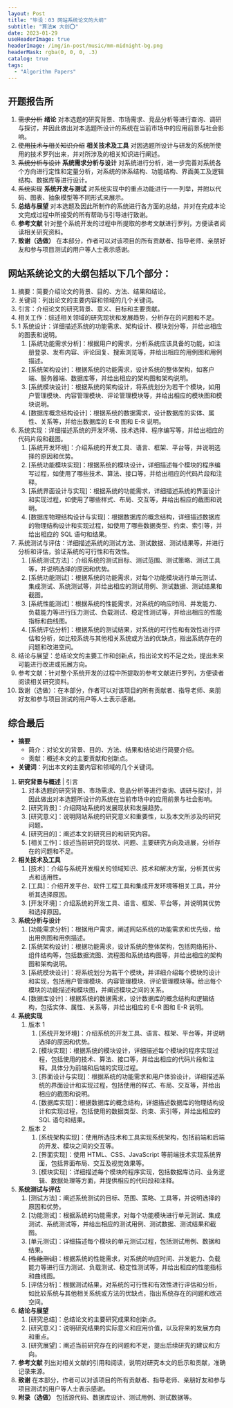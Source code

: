 ```yaml
---
layout: Post
title: "毕设：03 网站系统论文的大纲"
subtitle: "算法❌ 大创⭕"
date: 2023-01-29
useHeaderImage: true
headerImage: /img/in-post/music/mm-midnight-bg.png
headerMask: rgba(0, 0, 0, .3)
catalog: true
tags:
  - "Algorithm Papers"
---
```


## 开题报告所

1. ~~需求分析~~ **绪论**
   对本选题的研究背景、市场需求、竞品分析等进行查询、调研与探讨，并因此做出对本选题所设计的系统在当前市场中的应用前景与社会影响。
2. ~~使用技术与相关知识介绍~~ **相关技术及工具**
   对因选题所设计与研发的系统所使用的技术罗列出来，并对所涉及的相关知识进行阐述。
3. ~~系统分析与设计~~ **系统需求分析与设计**
   对系统进行分析，进一步完善对系统各个方向进行定性和定量分析，对系统的体系结构、功能结构、界面美工及逻辑结构、数据库等进行设计。
4. ~~系统实现~~ **系统开发与测试**
   对系统实现中的重点功能进行一一列举，并附以代码、图表、抽象模型等不同形式来展示。
5. **总结与展望**
   对本选题及因此所制作的系统进行各方面的总结，并对在完成本论文完成过程中所接受的所有帮助与引导进行致谢。
6. **参考文献**
   针对整个系统开发的过程中所提取的参考文献进行罗列，方便读者阅读相关研究资料。
7. **致谢（选做）**
   在本部分，作者可以对该项目的所有贡献者、指导老师、亲朋好友和参与项目测试的用户等人士表示感谢。

## 网站系统论文的大纲包括以下几个部分：

1. 摘要：简要介绍论文的背景、目的、方法、结果和结论。
2. 关键词：列出论文的主要内容和领域的几个关键词。
3. 引言：介绍论文的研究背景、意义、目标和主要贡献。
4. 相关工作：综述相关领域的研究现状和发展趋势，分析存在的问题和不足。
5. 1 系统设计：详细描述系统的功能需求、架构设计、模块划分等，并给出相应的图表和说明。
   1. [系统功能需求分析]：根据用户的需求，分析系统应该具备的功能，如注册登录、发布内容、评论回复、搜索浏览等，并给出相应的用例图和用例描述。
   2. [系统架构设计]：根据系统的功能需求，设计系统的整体架构，如客户端、服务器端、数据库等，并给出相应的架构图和架构说明。
   3. [系统模块设计]：根据系统的架构设计，将系统划分为若干个模块，如用户管理模块、内容管理模块、评论管理模块等，并给出相应的模块图和模块说明。
   4. [数据库概念结构设计]：根据系统的数据需求，设计数据库的实体、属性、关系等，并给出数据库的 E-R 图和 E-R 说明。
6. 系统实现：详细描述系统的开发环境、技术选择、程序编写等，并给出相应的代码片段和截图。
   1. [系统开发环境]：介绍系统的开发工具、语言、框架、平台等，并说明选择的原因和优势。
   2. [系统功能模块实现]：根据系统的模块设计，详细描述每个模块的程序编写过程，如使用了哪些技术、算法、接口等，并给出相应的代码片段和注释。
   3. [系统界面设计与实现]：根据系统的功能需求，详细描述系统的界面设计和实现过程，如使用了哪些样式、布局、交互等，并给出相应的截图和说明。
   4. [数据库物理结构设计与实现]：根据数据库的概念结构，详细描述数据库的物理结构设计和实现过程，如使用了哪些数据类型、约束、索引等，并给出相应的 SQL 语句和结果。
7. 系统测试与评估：详细描述系统的测试方法、测试数据、测试结果等，并进行分析和评估，验证系统的可行性和有效性。
   1. [系统测试方法]：介绍系统的测试目标、测试范围、测试策略、测试工具等，并说明选择的原因和优势。
   2. [系统功能测试]：根据系统的功能需求，对每个功能模块进行单元测试、集成测试、系统测试等，并给出相应的测试用例、测试数据、测试结果和截图。
   3. [系统性能测试]：根据系统的性能需求，对系统的响应时间、并发能力、负载能力等进行压力测试、负载测试、稳定性测试等，并给出相应的性能指标和曲线图。
   4. [系统评估分析]：根据系统的测试结果，对系统的可行性和有效性进行评估和分析，如比较系统与其他相关系统或方法的优缺点，指出系统存在的问题和改进空间。
8. 结论与展望：总结论文的主要工作和创新点，指出论文的不足之处，提出未来可能进行改进或拓展方向。
9. 参考文献：针对整个系统开发的过程中所提取的参考文献进行罗列，方便读者阅读相关研究资料。
10. 致谢（选做）：在本部分，作者可以对该项目的所有贡献者、指导老师、亲朋好友和参与项目测试的用户等人士表示感谢。

## 综合最后

- **摘要**
  - 简介：对论文的背景、目的、方法、结果和结论进行简要介绍。
  - 贡献：概述本文的主要贡献和创新点。
- **关键词**：列出本文的主要内容和领域的几个关键词。

1. **研究背景与概述** | 引言
   1. 对本选题的研究背景、市场需求、竞品分析等进行查询、调研与探讨，并因此做出对本选题所设计的系统在当前市场中的应用前景与社会影响。
   2. [研究背景]：介绍网站系统的发展现状和发展趋势。
   3. [研究意义]：说明网站系统的研究意义和重要性，以及本文所涉及的研究问题。
   4. [研究目的]：阐述本文的研究目的和研究内容。
   5. [相关工作]：综述当前研究的现状、问题、主要研究方向及进展，分析存在的问题和不足。
2. **相关技术及工具**
   1. [技术]：介绍与系统开发相关的领域知识、技术和解决方案，分析其优劣点和适用性。
   2. [工具]：介绍开发平台、软件工程工具和集成开发环境等相关工具，并分析其选择原因。
   3. [开发环境]：介绍系统的开发工具、语言、框架、平台等，并说明其优势和选择原因。
3. **系统分析与设计**
   1. [功能需求分析]：根据用户需求，阐述网站系统的功能需求和优先级，给出用例图和用例描述。
   2. [系统架构设计]：根据功能需求，设计系统的整体架构，包括网络拓扑、组件结构等，包括数据流图、流程图和系统结构图等，并给出相应的架构图和架构说明。
   3. [系统模块设计]：将系统划分为若干个模块，并详细介绍每个模块的设计和实现，包括用户管理模块、内容管理模块、评论管理模块等。给出每个模块的功能描述和模块图，并阐述模块之间的关系。
   4. [数据库设计]：根据系统的数据需求，设计数据库的概念结构和逻辑结构，包括实体、属性、关系等，并给出相应的 E-R 图和 E-R 说明。
4. **系统实现**
   1. 版本 1
      1. [系统开发环境]：介绍系统的开发工具、语言、框架、平台等，并说明选择的原因和优势。
      2. [模块实现]：根据系统的模块设计，详细描述每个模块的程序实现过程，包括使用的技术、算法、接口等，并给出相应的代码片段和注释。具体分为前端和后端的实现过程。
      3. [界面设计与实现]：根据系统的功能需求和用户体验设计，详细描述系统的界面设计和实现过程，包括使用的样式、布局、交互等，并给出相应的截图和说明。
      4. [数据库实现]：根据数据库的概念结构，详细描述数据库的物理结构设计和实现过程，包括使用的数据类型、约束、索引等，并给出相应的 SQL 语句和结果。
   2. 版本 2
      1. [系统架构实现]：使用所选技术和工具实现系统架构，包括前端和后端的开发、模块之间的交互等。
      2. [界面实现]：使用 HTML、CSS、JavaScript 等前端技术实现系统界面，包括界面布局、交互及视觉效果等。
      3. [模块实现]：详细描述每个模块的程序实现，包括数据库访问、业务逻辑、数据处理等方面，并提供相应的代码段和注释。
5. **系统测试与评估**
   1. [测试方法]：阐述系统测试的目标、范围、策略、工具等，并说明选择的原因和优势。
   2. [功能测试]：根据系统的功能需求，对每个功能模块进行单元测试、集成测试、系统测试等，并给出相应的测试用例、测试数据、测试结果和截图。
   3. [单元测试]：详细描述每个模块的单元测试过程，包括测试用例、数据和结果。
   4. ~~[性能测试]~~：根据系统的性能需求，对系统的响应时间、并发能力、负载能力等进行压力测试、负载测试、稳定性测试等，并给出相应的性能指标和曲线图。
   5. [评估分析]：根据测试结果，对系统的可行性和有效性进行评估和分析，如比较系统与其他相关系统或方法的优缺点，指出系统存在的问题和改进空间。
6. **结论与展望**
   1. [研究总结]：总结论文的主要研究成果和创新点。
   2. [研究意义]：说明研究结果的实际意义和应用价值，以及将来的发展方向和重点。
   3. [研究展望]：阐述当前研究存在的问题和不足，提出后续研究的建议和方向。
7. **参考文献**
   列出对相关文献的引用和阅读，说明对研究本文的启示和贡献，准确记录来源。
8. **致谢**
   在本部分，作者可以对该项目的所有贡献者、指导老师、亲朋好友和参与项目测试的用户等人士表示感谢。
9. **附录（选做）**
   包括源代码、数据库设计、测试用例、测试数据等。
